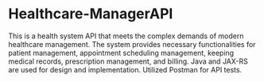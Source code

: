 # Healthcare-ManagerAPI
 This is a health system API that meets the complex demands of modern healthcare management. The system provides necessary functionalities for patient management, appointment scheduling management, keeping medical records, prescription management, and billing. Java and JAX-RS are used for design and implementation. Utilized Postman for API tests.
